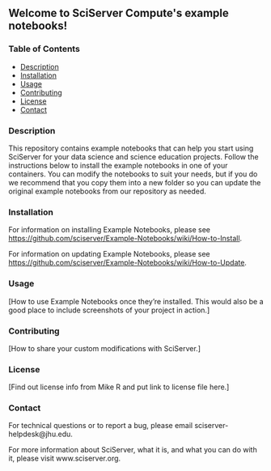 <h2>Welcome to SciServer Compute's example notebooks!</h2>

<h3>Table of Contents</h3>
<ul>
<li><a href="#description">Description</a></li>
<li><a href="#installation">Installation</a></li>
<li><a href="#usage">Usage</a></li>
<li><a href="#contributing">Contributing</a></li>
<li><a href="#license">License</a></li>
<li><a href="#contact">Contact</a></li>
</ul>

<h3 id="description">Description</h3>

<p>This repository contains example notebooks that can help you start using SciServer for your data science and science education projects. Follow the instructions below to install the example notebooks in one of your containers. You can modify the notebooks to suit your needs, but if you do we recommend that you copy them into a new folder so you can update the original example notebooks from our repository as needed.</p>

<h3 id="installation">Installation</h3>

For information on installing Example Notebooks, please see https://github.com/sciserver/Example-Notebooks/wiki/How-to-Install.

For information on updating Example Notebooks, please see https://github.com/sciserver/Example-Notebooks/wiki/How-to-Update.

<h3 id="usage">Usage</h3>

[How to use Example Notebooks once they’re installed. This would also be a good place to include screenshots of your project in action.]

<h3 id="contributing">Contributing</h3>

[How to share your custom modifications with SciServer.]

<h3 id="license">License</h3>

[Find out license info from Mike R and put link to license file here.]

<h3 id="contact">Contact</h3>

<p>For technical questions or to report a bug, please email sciserver-helpdesk@jhu.edu.</p>
<p>For more information about SciServer, what it is, and what you can do with it, please visit www.sciserver.org.</p>
